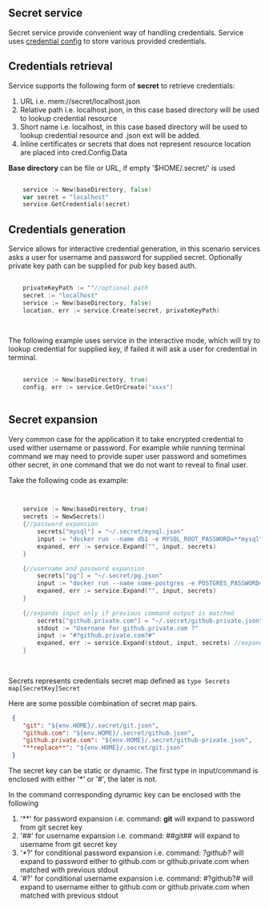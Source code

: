 ## Secret service ##

Secret service provide convenient way of handling credentials.
Service uses [credential config](./../cred/config.go) to store various provided credentials.


## Credentials retrieval

Service supports the following form of **secret** to retrieve credentials:

1. URL i.e. mem://secret/localhost.json
2. Relative path i.e. localhost.json, in this case based directory will be used to lookup credential resource
3. Short name  i.e. localhost, in this case based directory will be used to lookup credential resource and .json ext will be added.
4. Inline certificates or secrets that does not represent resource location are placed into cred.Config.Data


**Base directory** can be file or URL, if empty '$HOME/.secret/' is used 


```go

    service := New(baseDirectory, false) 
    var secret = "localhost"
    service.GetCredentials(secret)


```

## Credentials generation

Service allows for interactive credential generation, in this scenario services asks 
a user for username and password for supplied secret. 
Optionally private key path can be supplied for pub key based auth.

```go
    
    privateKeyPath := ""//optional path
    secret := "localhost"
    service := New(baseDirectory, false)
    location, err := service.Create(secret, privateKeyPath)
    
      
```

The following example uses service in the interactive mode, which will try to lookup credential
for supplied key, if failed it will ask a user for credential in terminal.


```go
  
    service := New(baseDirectory, true)
    config, err := service.GetOrCreate("xxxx")
      
```


## Secret expansion

Very common case for the application it to take encrypted credential to used wither username or password.
For example while running terminal command we may need to provide super user password and sometimes other secret, 
in one command that we do not want to reveal to final user.


Take the following code as example:

```go
        

    service := New(baseDirectory, true)
    secrets := NewSecrets()
    {//password expansion
        secrets["mysql"] = "~/.secret/mysql.json"
        input := "docker run --name db1 -e MYSQL_ROOT_PASSWORD=**mysql** -d mysql:tag"
   	    expaned, err := service.Expand("", input, secrets)
   	}

   	{//username and password expansion
        secrets["pg"] = "~/.secret/pg.json"
        input := "docker run --name some-postgres -e POSTGRES_PASSWORD=**pg** -e POSTGRES_USER=##pg## -d postgres"
        expaned, err := service.Expand("", input, secrets)
    }
    
    {//expands input only if previous command output is matched
        secrets["github.private.com"] = "~/.secret/github-private.json"
        stdout := "Usernane for github.private.com ?"    
        input := "#?github.private.com?#"
        expaned, err := service.Expand(stdout, input, secrets) //expands to github.private.com user name
    } 
   
    

```

Secrets represents credentials secret map defined as `type Secrets map[SecretKey]Secret`

Here are some possible combination of secret map pairs.

```json
 {
    "git": "${env.HOME}/.secret/git.json",
    "github.com": "${env.HOME}/.secret/github.json",
    "github.private.com": "${env.HOME}/.secret/github-private.json",
    "**replace**": "${env.HOME}/.secret/git.json"
 }
```

The secret key can be static or dynamic. The first type in input/command is enclosed with either '*' or '#', the later is not.

In the command corresponding dynamic key can be enclosed with the following
1) '**' for password expansion  i.e.  command: **git** will expand to password from  git secret key
2) '##' for username expansion  i.e.  command: ##git## will expand to username from  git secret key
3) '*?' for conditional password expansion  i.e.  command: *?github?* will expand to password either to github.com or github.private.com when matched with previous stdout
4) '#?' for conditional username expansion  i.e.  command: #?github?# will expand to username either to github.com or github.private.com when matched with previous stdout
